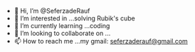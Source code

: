 - 👋 Hi, I’m @SeferzadeRauf
- 👀 I’m interested in ...solving Rubik's cube
- 🌱 I’m currently learning ...coding
- 💞️ I’m looking to collaborate on ...
- 📫 How to reach me ...my gmail: seferzaderauf@gmail.com

<!---
SeferzadeRauf/SeferzadeRauf is a ✨ special ✨ repository because its `README.md` (this file) appears on your GitHub profile.
You can click the Preview link to take a look at your changes.
--->
